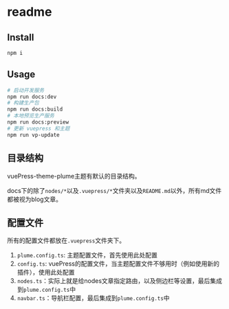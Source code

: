 # readme

## Install

```sh
npm i
```

## Usage

```sh
# 启动开发服务
npm run docs:dev
# 构建生产包
npm run docs:build
# 本地预览生产服务
npm run docs:preview
# 更新 vuepress 和主题
npm run vp-update
```

## 目录结构

vuePress-theme-plume主题有默认的目录结构。

docs下的除了`nodes/*`以及`.vuepress/*`文件夹以及`README.md`以外，所有md文件都被视为blog文章。

## 配置文件

所有的配置文件都放在`.vuepress`文件夹下。

1. `plume.config.ts`: 主题配置文件，首先使用此处配置
2. `config.ts`: vuePress的配置文件，当主题配置文件不够用时（例如使用新的插件），使用此处配置
3. `nodes.ts`：实际上就是给nodes文章指定路由，以及侧边栏等设置，最后集成到`plume.config.ts`中
4. `navbar.ts`：导航栏配置，最后集成到`plume.config.ts`中
